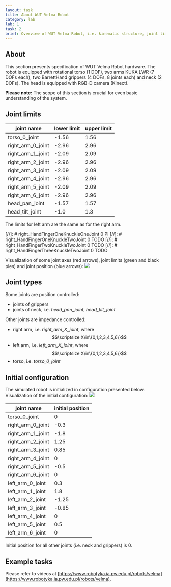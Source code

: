 ```yaml
---
layout: task
title: About WUT Velma Robot
category: lab
lab: 1
task: 2
brief: Overview of WUT Velma Robot, i.e. kinematic structure, joint limits, example tasks.
---
```


## About

This section presents specification of WUT Velma Robot hardware. The robot is equipped with rotational torso (1 DOF),
two arms KUKA LWR (7 DOFs each), two BarrettHand grippers (4 DOFs, 8 joints each) and neck (2 DOFs).
The head is equipped with RGB-D camera (Kinect).

**Please note:** The scope of this section is crucial for even basic understanding of the system.

## Joint limits

| joint name        | lower limit | upper limit |
| ----------------- | ----------- | ----------- |
| torso_0_joint     | -1.56 | 1.56 |
| right_arm_0_joint | -2.96 | 2.96 |
| right_arm_1_joint | -2.09 | 2.09 |
| right_arm_2_joint | -2.96 | 2.96 |
| right_arm_3_joint | -2.09 | 2.09 |
| right_arm_4_joint | -2.96 | 2.96 |
| right_arm_5_joint | -2.09 | 2.09 |
| right_arm_6_joint | -2.96 | 2.96 |
| head_pan_joint    | -1.57 | 1.57 |
| head_tilt_joint   | -1.0  | 1.3  |


The limits for left arm are the same as for the right arm.

[//]: #  right_HandFingerOneKnuckleOneJoint     0  PI
[//]: #  right_HandFingerOneKnuckleTwoJoint     0  TODO
[//]: #  right_HandFingerTwoKnuckleTwoJoint     0  TODO
[//]: #  right_HandFingerThreeKnuckleTwoJoint   0  TODO

Visualization of some joint axes (red arrows), joint limits (green and black pies) and joint position (blue arrows):
![]({{site.baseurl}}/public/img/velma_joints.png)

## Joint types

Some joints are position controlled:

 * joints of grippers
 * joints of neck, i.e. *head_pan_joint*, *head_tilt_joint*

Other joints are impedance controlled:

 * right arm, i.e. *right_arm_X_joint*, where $$\scriptsize X\in\{0,1,2,3,4,5,6\}$$
 * left arm, i.e. *left_arm_X_joint*, where $$\scriptsize X\in\{0,1,2,3,4,5,6\}$$
 * torso, i.e. *torso_0_joint*

## Initial configuration

The simulated robot is initialized in configuration presented below.
Visualization of the initial configuration:
![]({{site.baseurl}}/public/img/velma_init.png)

| joint name        | initial position  |
| ----------------- | ----------------- |
| torso_0_joint     | 0                 |
| right_arm_0_joint | -0.3              |
| right_arm_1_joint | -1.8              |
| right_arm_2_joint | 1.25              |
| right_arm_3_joint | 0.85              |
| right_arm_4_joint | 0                 |
| right_arm_5_joint | -0.5              |
| right_arm_6_joint | 0                 |
| left_arm_0_joint  | 0.3               |
| left_arm_1_joint  | 1.8               |
| left_arm_2_joint  | -1.25             |
| left_arm_3_joint  | -0.85             |
| left_arm_4_joint  | 0                 |
| left_arm_5_joint  | 0.5               |
| left_arm_6_joint  | 0                 |

Initial position for all other joints (i.e. neck and grippers) is 0.

## Example tasks

Please refer to videos at [https://www.robotyka.ia.pw.edu.pl/robots/velma](https://www.robotyka.ia.pw.edu.pl/robots/velma).


